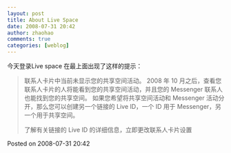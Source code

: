 ```yaml
---
layout: post
title: About Live Space
date: 2008-07-31 20:42
author: zhaohao
comments: true
categories: [weblog]
---
```

今天登录Live space 在最上面出现了这样的提示：

<blockquote>联系人卡片中当前未显示您的共享空间活动。
2008 年 10 月之后，查看您联系人卡片的人将能看到您的共享空间活动，并且您的 Messenger 联系人也能找到您的共享空间。
如果您希望将共享空间活动和 Messenger 活动分开，那么您可以创建另一个链接的 Live ID，一个 ID 用于 Messenger，另一个用于共享空间。

了解有关链接的 Live ID 的详细信息，立即更改联系人卡片设置</blockquote>

Posted on 2008-07-31 20:42
